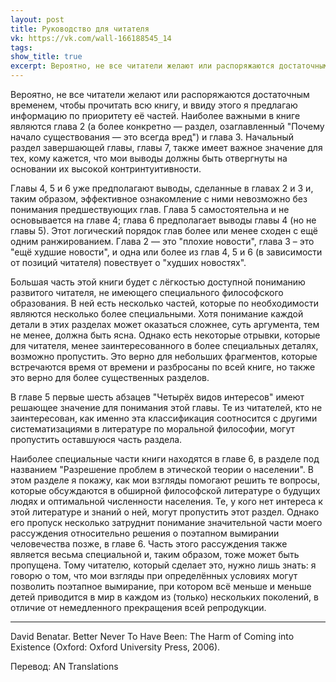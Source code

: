 ```yaml
---
layout: post
title: Руководство для читателя
vk: https://vk.com/wall-166188545_14
tags: 
show_title: true
excerpt: Вероятно, не все читатели желают или распоряжаются достаточным временем, чтобы прочитать всю книгу, и ввиду этого я предлагаю информацию по приоритету её частей. Наиболее важными в книге являются...
---
```

Вероятно, не все читатели желают или распоряжаются достаточным временем, чтобы прочитать всю книгу, и ввиду этого я предлагаю информацию по приоритету её частей. Наиболее важными в книге являются глава 2 (а более конкретно — раздел, озаглавленный "Почему начало существования — это всегда вред") и глава 3. Начальный раздел завершающей главы, главы 7, также имеет важное значение для тех, кому кажется, что мои выводы должны быть отвергнуты на основании их высокой контринтуитивности. 

Главы 4, 5 и 6 уже предполагают выводы, сделанные в главах 2 и 3 и, таким образом, эффективное ознакомление с ними невозможно без понимания предшествующих глав. Глава 5 самостоятельна и не основывается на главе 4; глава 6 предполагает выводы главы 4 (но не главы 5). Этот логический порядок глав более или менее сходен с ещё одним ранжированием. Глава 2 — это "плохие новости", глава 3 – это "ещё худшие новости", и одна или более из глав 4, 5 и 6 (в зависимости от позиций читателя) повествует о "худших новостях". 

Большая часть этой книги будет с лёгкостью доступной пониманию развитого читателя, не имеющего специального философского образования. В ней есть несколько частей, которые по необходимости являются несколько более специальными. Хотя понимание каждой детали в этих разделах может оказаться сложнее, суть аргумента, тем не менее, должна быть ясна. Однако есть некоторые отрывки, которые для читателя, менее заинтересованного в более специальных деталях, возможно пропустить. Это верно для небольших фрагментов, которые встречаются время от времени и разбросаны по всей книге, но также это верно для более существенных разделов. 

В главе 5 первые шесть абзацев "Четырёх видов интересов" имеют решающее значение для понимания этой главы. Те из читателей, кто не заинтересован, как именно эта классификация соотносится с другими систематизациями в литературе по моральной философии, могут пропустить оставшуюся часть раздела. 

Наиболее специальные части книги находятся в главе 6, в разделе под названием "Разрешение проблем в этической теории о населении". В этом разделе я покажу, как мои взгляды помогают решить те вопросы, которые обсуждаются в обширной философской литературе о будущих людях и оптимальной численности населения. Те, у кого нет интереса к этой литературе и знаний о ней, могут пропустить этот раздел. Однако его пропуск несколько затруднит понимание значительной части моего рассуждения относительно решения о поэтапном вымирании человечества позже, в главе 6. Часть этого рассуждения также является весьма специальной и, таким образом, тоже может быть пропущена. Тому читателю, который сделает это, нужно лишь знать: я говорю о том, что мои взгляды при определённых условиях могут позволить поэтапное вымирание, при котором всё меньше и меньше детей приводится в мир в каждом из (только) нескольких поколений, в отличие от немедленного прекращения всей репродукции.

-----------------------------------------------

David Benatar. Better Never To Have Been: The Harm of Coming into Existence (Oxford: Oxford University Press, 2006).

Перевод: AN Translations